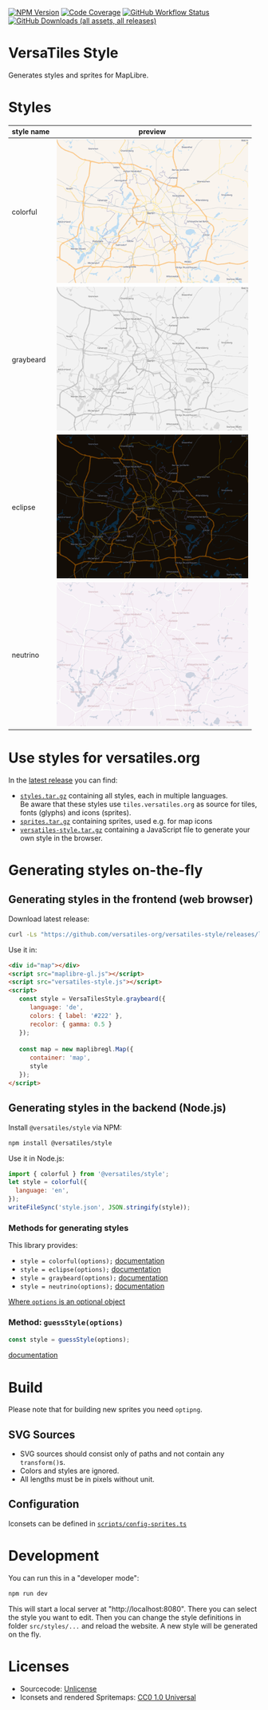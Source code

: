 [![NPM Version](https://img.shields.io/npm/v/%40versatiles%2Fstyle)](https://www.npmjs.com/package/@versatiles/style)
[![Code Coverage](https://codecov.io/gh/versatiles-org/versatiles-style/branch/main/graph/badge.svg?token=IDHAI13M0K)](https://codecov.io/gh/versatiles-org/versatiles-style)
[![GitHub Workflow Status](https://img.shields.io/github/actions/workflow/status/versatiles-org/versatiles-style/ci.yml)](https://github.com/versatiles-org/versatiles-style/actions/workflows/ci.yml)
[![GitHub Downloads (all assets, all releases)](https://img.shields.io/github/downloads/versatiles-org/versatiles-style/total)](https://github.com/versatiles-org/versatiles-style/releases/latest)

# VersaTiles Style

Generates styles and sprites for MapLibre.

# Styles

style name | preview
-----------|--------------------------------------------------------------------------
colorful   | <img width="384" src="screenshots/colorful.png" alt="colorful style" />
graybeard  | <img width="384" src="screenshots/graybeard.png" alt="graybeard style" />
eclipse    | <img width="384" src="screenshots/eclipse.png" alt="eclipse style" />
neutrino   | <img width="384" src="screenshots/neutrino.png" alt="neutrino style" />


# Use styles for versatiles.org

In the [latest release](https://github.com/versatiles-org/versatiles-style/releases/latest/) you can find:
- [`styles.tar.gz`](https://github.com/versatiles-org/versatiles-style/releases/latest/download/styles.tar.gz) containing all styles, each in multiple languages.  
Be aware that these styles use `tiles.versatiles.org` as source for tiles, fonts (glyphs) and icons (sprites). 
- [`sprites.tar.gz`](https://github.com/versatiles-org/versatiles-style/releases/latest/download/sprites.tar.gz) containing sprites, used e.g. for map icons
- [`versatiles-style.tar.gz`](https://github.com/versatiles-org/versatiles-style/releases/latest/download/versatiles-style.tar.gz) containing a JavaScript file to generate your own style in the browser.

# Generating styles on-the-fly

## Generating styles in the frontend (web browser)

Download latest release:

```bash
curl -Ls "https://github.com/versatiles-org/versatiles-style/releases/latest/download/versatiles-style.tar.gz" | gzip -d | tar -xf -
```

Use it in:

```html
<div id="map"></div>
<script src="maplibre-gl.js"></script>
<script src="versatiles-style.js"></script>
<script>
   const style = VersaTilesStyle.graybeard({
      language: 'de',
      colors: { label: '#222' },
      recolor: { gamma: 0.5 }
   });

   const map = new maplibregl.Map({
      container: 'map',
      style
   });
</script>
```

## Generating styles in the backend (Node.js)

Install `@versatiles/style` via NPM:

```bash
npm install @versatiles/style
```

Use it in Node.js:

```javascript
import { colorful } from '@versatiles/style';
let style = colorful({
  language: 'en',
});
writeFileSync('style.json', JSON.stringify(style));
```

### Methods for generating styles

This library provides:
- `style = colorful(options);` [documentation](https://github.com/versatiles-org/versatiles-style/blob/main/docs/functions/colorful.md)
- `style = eclipse(options);` [documentation](https://github.com/versatiles-org/versatiles-style/blob/main/docs/functions/eclipse.md)
- `style = graybeard(options);` [documentation](https://github.com/versatiles-org/versatiles-style/blob/main/docs/functions/graybeard.md)
- `style = neutrino(options);` [documentation](https://github.com/versatiles-org/versatiles-style/blob/main/docs/functions/neutrino.md)

[Where `options` is an optional object](https://github.com/versatiles-org/versatiles-style/blob/main/docs/interfaces/StyleBuilderOptions.md)

### Method: `guessStyle(options)`

```javascript
const style = guessStyle(options);
```
[documentation](https://github.com/versatiles-org/versatiles-style/blob/main/docs/functions/guessStyle.md)

# Build

Please note that for building new sprites you need `optipng`.

## SVG Sources

* SVG sources should consist only of paths and not contain any `transform()`s.
* Colors and styles are ignored.
* All lengths must be in pixels without unit.

## Configuration

Iconsets can be defined in [`scripts/config-sprites.ts`](./scripts/config-sprites.ts)

# Development

You can run this in a "developer mode":
```bash
npm run dev
```

This will start a local server at "http://localhost:8080". There you can select the style you want to edit. Then you can change the style definitions in folder `src/styles/...` and reload the website. A new style will be generated on the fly.

# Licenses

* Sourcecode: [Unlicense](./LICENSE.md)
* Iconsets and rendered Spritemaps: [CC0 1.0 Universal](./icons/LICENSE.md)
